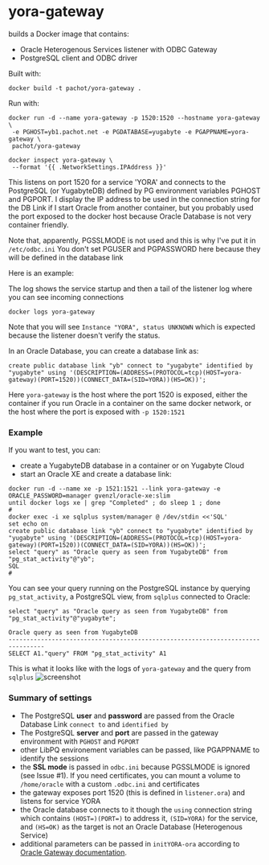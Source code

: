 # yora-gateway

builds a Docker image that contains:
- Oracle Heterogenous Services listener with ODBC Gateway
- PostgreSQL client and ODBC driver

Built with:
```
docker build -t pachot/yora-gateway .
```
Run with:
```
docker run -d --name yora-gateway -p 1520:1520 --hostname yora-gateway \
 -e PGHOST=yb1.pachot.net -e PGDATABASE=yugabyte -e PGAPPNAME=yora-gateway \
 pachot/yora-gateway

docker inspect yora-gateway \
 --format '{{ .NetworkSettings.IPAddress }}'
```
This listens on port 1520 for a service 'YORA' and connects to the PostgreSQL (or YugabyteDB) defined by PG environment variables PGHOST and PGPORT. I display the IP address to be used in the connection string for the DB Link if I start Oracle from another container, but you probably used the port exposed to the docker host because Oracle Database is not very container friendly.

Note that, apparently, PGSSLMODE is not used and this is why I've put it in `/etc/odbc.ini`
You don't set PGUSER and PGPASSWORD here because they will be defined in the database link

Here is an example:

The log shows the service startup and then a tail of the listener log where you can see incoming connections
```
docker logs yora-gateway
```

Note that you will see `Instance "YORA", status UNKNOWN` which is expected because the listener doesn't verify the status.

In an Oracle Database, you can create a database link as:
```
create public database link "yb" connect to "yugabyte" identified by "yugabyte" using '(DESCRIPTION=(ADDRESS=(PROTOCOL=tcp)(HOST=yora-gateway)(PORT=1520))(CONNECT_DATA=(SID=YORA))(HS=OK))';
```
Here `yora-gateway` is the host where the port 1520 is exposed, either the container if you run Oracle in a container on the same docker network, or the host where the port is exposed with `-p 1520:1521`


### Example

If you want to test, you can:
- create a YugabyteDB database in a container or on Yugabyte Cloud
- start an Oracle XE and create a database link:
```
docker run -d --name xe -p 1521:1521 --link yora-gateway -e ORACLE_PASSWORD=manager gvenzl/oracle-xe:slim
until docker logs xe | grep "Completed" ; do sleep 1 ; done
#
docker exec -i xe sqlplus system/manager @ /dev/stdin <<'SQL'
set echo on
create public database link "yb" connect to "yugabyte" identified by "yugabyte" using '(DESCRIPTION=(ADDRESS=(PROTOCOL=tcp)(HOST=yora-gateway)(PORT=1520))(CONNECT_DATA=(SID=YORA))(HS=OK))';
select "query" as "Oracle query as seen from YugabyteDB" from "pg_stat_activity"@"yb";
SQL
#
```
You can see your query running on the PostgreSQL instance by querying `pg_stat_activity`, a PostgreSQL view, from `sqlplus` connected to Oracle:
```
select "query" as "Oracle query as seen from YugabyteDB" from "pg_stat_activity"@"yugabyte";

Oracle query as seen from YugabyteDB
--------------------------------------------------------------------------------
SELECT A1."query" FROM "pg_stat_activity" A1
```
This is what it looks like with the logs of `yora-gateway` and the query from `sqlplus`
![screenshot](https://user-images.githubusercontent.com/33070466/181782294-abd58ba4-ab5f-4e43-9db6-78aa5973f2e9.png)

### Summary of settings

- The PostgreSQL __user__ and __password__ are passed from the Oracle Database Link `connect to` and `identified by`
- The PostgreSQL __server__ and __port__ are passed in the gateway environment with `PGHOST` and `PGPORT`
- other LibPQ environement variables can be passed, like PGAPPNAME to identify the sessions
- the __SSL mode__ is passed in `odbc.ini` because PGSSLMODE is ignored (see Issue #1). If you need certificates, you can mount a volume to `/home/oracle` with a custom `.odbc.ini` and certificates
- the gateway exposes port 1520 (this is defined in `listener.ora`) and listens for service YORA
- the Oracle database connects to it though the `using` connection string which contains `(HOST=)(PORT=)` to address it, `(SID=YORA)` for the service, and `(HS=OK)` as the target is not an Oracle Database (Heterogenous Service)
- additional parameters can be passed in `initYORA-ora` according to [Oracle Gateway documentation](https://docs.oracle.com/en/database/oracle/oracle-database/18/odbcu/database-gateway-odbc-initialization-parameters.html#GUID-91C9D84C-7B7D-483C-8A0A-4CADC17FC8DB).




